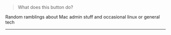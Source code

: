 > What does this button do?

Random ramblings about Mac admin stuff and occasional linux or general tech


---